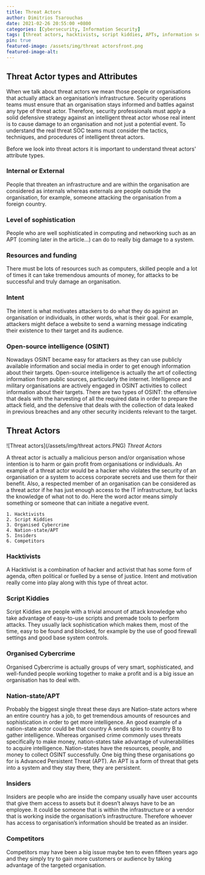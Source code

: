 ```yaml
---
title: Threat Actors
author: Dimitrios Tsarouchas
date: 2021-02-26 20:55:00 +0800
categories: [Cybersecurity, Information Security]
tags: [threat actors, hacktivists, script kiddies, APTs, information security]
pin: true
featured-image: /assets/img/threat actorsfront.png
featured-image-alt: 
---
```


## Threat Actor types and Attributes  
When we talk about threat actors we mean those people or organisations that actually attack an organisation’s infrastructure.
Security operations teams must ensure that an organisation stays informed and battles against any type of threat actor. Therefore, security professionals must apply a solid defensive strategy against an intelligent threat actor whose real intent is to cause damage to an organisation and not just a potential event. To understand the real threat SOC teams must consider the tactics, techniques, and procedures of intelligent threat actors. 

Before we look into threat actors it is important to understand threat actors' attribute types.
### Internal or External 
People that threaten an infrastructure and are within the organisation are considered as internals whereas externals are people outside the organisation, for example, someone attacking the organisation from a foreign country.
### Level of sophistication
People who are well sophisticated in computing and networking such as an APT (coming later in the article…) can do to really big damage to a system.
### Resources and funding
There must be lots of resources such as computers, skilled people and a lot of times it can take tremendous amounts of money, for attacks to be successful and truly damage an organisation.
### Intent
The intent is what motivates attackers to do what they do against an organisation or individuals, in other words, what is their goal. For example, attackers might deface a website to send a warning message indicating their existence to their target and its audience.
### Open-source intelligence (OSINT)
Nowadays OSINT became easy for attackers as they can use publicly available information and social media in order to get enough information about their targets.
Open-source intelligence is actually the art of collecting information from public sources, particularly the internet. Intelligence and military organisations are actively engaged in OSINT activities to collect information about their targets. 
There are two types of OSINT: the offensive that deals with the harvesting of all the required data in order to prepare the attack field, and the defensive that deals with the collection of data leaked in previous breaches and any other security incidents relevant to the target.

## Threat Actors

![Threat actors](/assets/img/threat actors.PNG)
*Threat Actors*

A threat actor is actually a malicious person and/or organisation whose intention is to harm or gain profit from organisations or individuals. An example of a threat actor would be a hacker who violates the security of an organisation or a system to access corporate secrets and use them for their benefit. Also, a respected member of an organisation can be considered as a threat actor if he has just enough access to the IT infrastructure, but lacks the knowledge of what not to do. Here the word actor means simply something or someone that can initiate a negative event.

    1. Hacktivists
    2. Script Kiddies 
    3. Organised Cybercrime
    4. Nation-state/APT
    5. Insiders
    6. Competitors

### Hacktivists
A Hacktivist is a combination of hacker and activist that has some form of agenda, often political or fuelled by a sense of justice. Intent and motivation really come into play along with this type of threat actor. 

### Script Kiddies 
Script Kiddies are people with a trivial amount of attack knowledge who take advantage of easy-to-use scripts and premade tools to perform attacks. They usually lack sophistication which makes them, most of the time, easy to be found and blocked, for example by the use of good firewall settings and good base system controls.

### Organised Cybercrime
Organised Cybercrime is actually groups of very smart, sophisticated, and well-funded people working together to make a profit and is a big issue an organisation has to deal with.

### Nation-state/APT
Probably the biggest single threat these days are Nation-state actors where an entire country has a job, to get tremendous amounts of resources and sophistication in order to get more intelligence. An good example of a nation-state actor could be that country A sends spies to country B to gather intelligence. 
Whereas organised crime commonly uses threats specifically to make money, nation-states take advantage of vulnerabilities to acquire intelligence. Nation-states have the resources, people, and money to collect OSINT successfully. One big thing these organisations go for is Advanced Persistent Threat (APT). An APT is a form of threat that gets into a system and they stay there, they are persistent. 

### Insiders
Insiders are people who are inside the company usually have user accounts that give them access to assets but it doesn’t always have to be an employee. It could be someone that is within the infrastructure or a vendor that is working inside the organisation’s infrastructure. Therefore whoever has access to organisation’s information should be treated as an insider.

### Competitors
Competitors may have been a big issue maybe ten to even fifteen years ago and they simply try to gain more customers or audience by taking advantage of the targeted organisation.